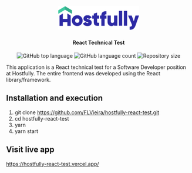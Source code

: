 <h1 align="center">
<img src="logo.svg" width="220"/>

<br />

</h1>

<h4 align = "center">
  React Technical Test
</h4>

<p align="center">
  <img alt="GitHub top language" src="https://img.shields.io/github/languages/top/FLVieira/hostfully-react-test">
  
  <img alt="GitHub language count" src="https://img.shields.io/github/languages/count/FLVieira/hostfully-react-test">
  
  <img alt="Repository size" src="https://img.shields.io/github/repo-size/FLVieira/hostfully-react-test">

</p>

This application is a React technical test for a Software Developer position at Hostfully. The entire frontend was developed using the React library/framework.

## Installation and execution

1. git clone https://github.com/FLVieira/hostfully-react-test.git
2. cd hostfully-react-test
3. yarn
4. yarn start

## Visit live app

https://hostfully-react-test.vercel.app/

